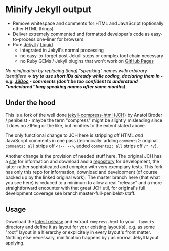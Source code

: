 # Minify Jekyll output

* Remove whitespace and comments for HTML and JavaScript (optionally other HTML things)
* Deliver extremely commented and formatted developer's code as easy-to-process one-liner for browsers
* Pure [Jekyll](https://jekyllrb.com/) / [Liquid](https://shopify.dev/docs/liquid/reference/basics)
    * integrated in Jekyll's normal processing
    * no easy-to-forget post-Jekyll steps or complex tool chain necessary
    * no Ruby GEMs / Jekyll plugins that won't work on [GitHub Pages](https://pages.github.com/)

*No minification by replacing (long) "speaking" names with arbitrary identifiers **=> try to use short IDs already while coding, declaring them in - e.g. [JSDoc](https://jsdoc.app/) - comments (don't be too confident to understand "undeclared" long speaking names after some months)**.*


## Under the hood

This is a fork of the well done [jekyll-compress-html (JCH)][site] by Anatol Broder / penibelst - maybe the term "compress" might be slightly misleading since it does no ZIPing or the like, but minifies to the extent stated above.

The only functional change to JCH here is stripping off HTML *and* JavaScript comments in one pass (technically: adding `comments2`: original `comments: all` strips off `<!-- -->`, added `comments2: all` strips off `/* */`).

Another change is the provision of needed stuff here. The original JCH has a [site] for information and download and a [repository](https://github.com/penibelst/jekyll-compress-html) for development, the latter rather sophisticated and complex with very exemplary tests. This fork has only this repo for information, download and development (of course backed up by the linked original work). The master branch here (that what you see here) is reduced to a minimum to allow a real "release" and a more straightforward encounter with that great JCH util, for original's full development coverage see branch master-full-penibelst-staff.


## Usage

Download the [latest release](https://github.com/ErikCan/jekyll-compress-html/releases/latest)  and extract `compress.html` to your `_layouts` directory and define it as layout for your existing layout(s), e.g. as some "root" layout in a hierarchy or explicitely in every layout's front matter. Nothing else necessary, minification happens by / as normal Jekyll layout applying.




[site]: http://jch.penibelst.de/

